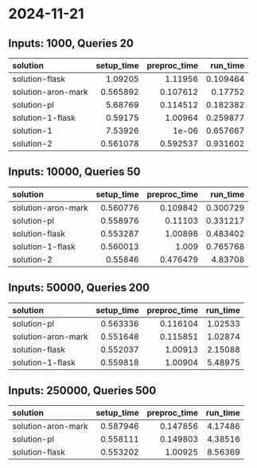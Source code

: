 # 2024-11-21

## Inputs: 1000, Queries 20

| solution           |   setup_time |   preproc_time |   run_time |
|:-------------------|-------------:|---------------:|-----------:|
| solution-flask     |     1.09205  |       1.11956  |   0.109464 |
| solution-aron-mark |     0.565892 |       0.107612 |   0.17752  |
| solution-pl        |     5.68769  |       0.114512 |   0.182382 |
| solution-1-flask   |     0.59175  |       1.00964  |   0.259877 |
| solution-1         |     7.53926  |       1e-06    |   0.657667 |
| solution-2         |     0.561078 |       0.592537 |   0.931602 |

## Inputs: 10000, Queries 50

| solution           |   setup_time |   preproc_time |   run_time |
|:-------------------|-------------:|---------------:|-----------:|
| solution-aron-mark |     0.560776 |       0.109842 |   0.300729 |
| solution-pl        |     0.558976 |       0.11103  |   0.331217 |
| solution-flask     |     0.553287 |       1.00898  |   0.483402 |
| solution-1-flask   |     0.560013 |       1.009    |   0.765768 |
| solution-2         |     0.55846  |       0.476479 |   4.83708  |

## Inputs: 50000, Queries 200

| solution           |   setup_time |   preproc_time |   run_time |
|:-------------------|-------------:|---------------:|-----------:|
| solution-pl        |     0.563336 |       0.116104 |    1.02533 |
| solution-aron-mark |     0.551648 |       0.115851 |    1.02874 |
| solution-flask     |     0.552037 |       1.00913  |    2.15088 |
| solution-1-flask   |     0.559818 |       1.00904  |    5.48975 |

## Inputs: 250000, Queries 500

| solution           |   setup_time |   preproc_time |   run_time |
|:-------------------|-------------:|---------------:|-----------:|
| solution-aron-mark |     0.587946 |       0.147856 |    4.17486 |
| solution-pl        |     0.558111 |       0.149803 |    4.38516 |
| solution-flask     |     0.553202 |       1.00925  |    8.56369 |